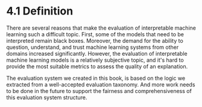 # 4.1 Definition

There are several reasons that make the evaluation of interpretable machine learning such a difficult topic. First, some of the models that need to be interpreted remain black boxes. Moreover, the demand for the ability to question, understand, and trust machine learning systems from other domains increased significantly. However, the evaluation of interpretable machine learning models is a relatively subjective topic, and it's hard to provide the most suitable metrics to assess the quality of an explanation.

The evaluation system we created in this book, is based on the logic we extracted from a well-accepted evaluation taxonomy. And more work needs to be done in the future to support the fairness and comprehensiveness of this evaluation system structure. 

